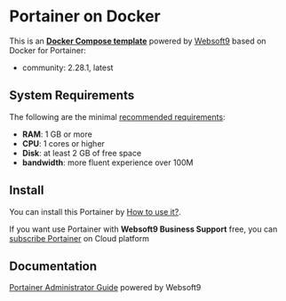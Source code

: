 # Portainer on Docker  

This is an **[Docker Compose template](https://github.com/Websoft9/docker-library)** powered by [Websoft9](https://www.websoft9.com) based on Docker for Portainer:


 - community:  2.28.1, latest


## System Requirements

The following are the minimal [recommended requirements](https://documentation.portainer.io/v2.0-be/deploy/requirements/):

* **RAM**: 1 GB or more
* **CPU**: 1 cores or higher
* **Disk**: at least 2 GB of free space
* **bandwidth**: more fluent experience over 100M  

## Install

You can install this Portainer by [How to use it?](https://github.com/Websoft9/docker-library#how-to-use-it).   

If you want use Portainer with **Websoft9 Business Support** free, you can [subscribe Portainer](https://www.websoft9.com/apps) on Cloud platform

## Documentation

[Portainer Administrator Guide](https://support.websoft9.com/docs/portainer) powered by Websoft9